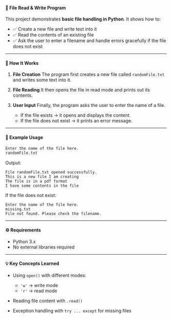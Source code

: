#### 📂 File Read & Write Program

This project demonstrates **basic file handling in Python**. It shows how to:

* ✅ Create a new file and write text into it
* ✅ Read the contents of an existing file
* ✅ Ask the user to enter a filename and handle errors gracefully if the file does not exist

---

#### 🚀 How It Works

1. **File Creation**
   The program first creates a new file called `randomFile.txt` and writes some text into it.

2. **File Reading**
   It then opens the file in read mode and prints out its contents.

3. **User Input**
   Finally, the program asks the user to enter the name of a file.

   * If the file exists → it opens and displays the content.
   * If the file does not exist → it prints an error message.

---

#### 📝 Example Usage

```bash
Enter the name of the file here.
randomFile.txt
```

Output:

```
File randomFile.txt opened successfully.
This is a new file I am creating
The file is in a pdf format
I have some contents in the file
```

If the file does not exist:

```
Enter the name of the file here.
missing.txt
File not found. Please check the filename.
```

---

#### ⚙️ Requirements

* Python 3.x
* No external libraries required

---

#### 💡 Key Concepts Learned

* Using `open()` with different modes:

  * `'w'` → write mode
  * `'r'` → read mode
* Reading file content with `.read()`
* Exception handling with `try ... except` for missing files
